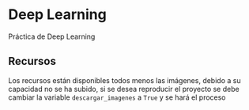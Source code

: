 # Deep Learning

Práctica de Deep Learning

## Recursos

Los recursos están disponibles todos menos las imágenes, debido a su capacidad no se ha subido, si se desea reproducir el proyecto se debe cambiar la variable `descargar_imagenes` a `True` y se hará el proceso
